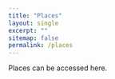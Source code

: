 ```yaml
---
title: "Places"
layout: single
excerpt: ""
sitemap: false
permalink: /places
---
```


Places can be accessed here.